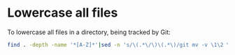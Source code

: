 # Lowercase all files

To lowercase all files in a directory, being tracked by Git:

```bash
find . -depth -name '*[A-Z]*'|sed -n 's/\(.*\/\)\(.*\)/git mv -v \1\2 \1\L\2/p'|sh
```
